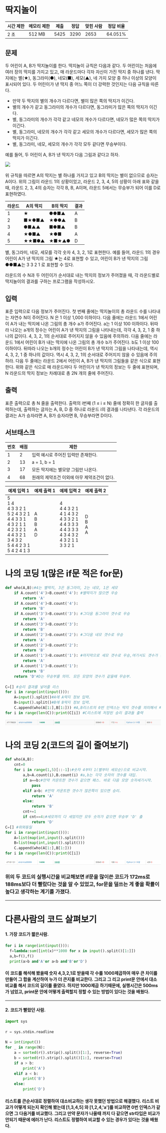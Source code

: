 # 딱지놀이

| 시간 제한 | 메모리 제한 | 제출   | 정답   | 맞힌 사람 | 정답 비율   |
| ----- | ------ | ---- | ---- | ----- | ------- |
| 2 초   | 512 MB | 5425 | 3290 | 2653  | 64.051% |

## 문제

두 어린이 A, B가 딱지놀이를 한다. 딱지놀이 규칙은 다음과 같다. 두 어린이는 처음에 여러 장의 딱지를 가지고 있고, 매 라운드마다 각자 자신이 가진 딱지 중 하나를 낸다. 딱지에는 별(★), 동그라미(●), 네모(■), 세모(▲), 네 가지 모양 중 하나 이상의 모양이 표시되어 있다. 두 어린이가 낸 딱지 중 어느 쪽이 더 강력한 것인지는 다음 규칙을 따른다.

- 만약 두 딱지의 별의 개수가 다르다면, 별이 많은 쪽의 딱지가 이긴다.
- 별의 개수가 같고 동그라미의 개수가 다르다면, 동그라미가 많은 쪽의 딱지가 이긴다.
- 별, 동그라미의 개수가 각각 같고 네모의 개수가 다르다면, 네모가 많은 쪽의 딱지가 이긴다.
- 별, 동그라미, 네모의 개수가 각각 같고 세모의 개수가 다르다면, 세모가 많은 쪽의 딱지가 이긴다.
- 별, 동그라미, 네모, 세모의 개수가 각각 모두 같다면 무승부이다.

예를 들어, 두 어린이 A, B가 낸 딱지가 다음 그림과 같다고 하자.

![](https://onlinejudgeimages.s3-ap-northeast-1.amazonaws.com/problem/14696/1.png)

위 규칙을 따르면 A의 딱지는 별 하나를 가지고 있고 B의 딱지는 별이 없으므로 승자는 A이다. 위의 그림이 라운드 1의 상황이었고, 라운드 2, 3, 4, 5의 상황이 아래 표와 같을 때, 라운드 2, 3, 4의 승자는 각각 B, B, A이며, 라운드 5에서는 무승부가 되어 이를 D로 표현하였다.

| 라운드 | A의 딱지 | B의 딱지 | 결과  |
| --- | ----- | ----- | --- |
| 1   | ★     | ●●■▲  | A   |
| 2   | ■★●■▲ | ★●●▲  | B   |
| 3   | ●■▲▲  | ■●■▲  | B   |
| 4   | ★●■▲  | ★●■   | A   |
| 5   | ★★■●▲ | ★■★▲● | D   |

별, 동그라미, 네모, 세모를 각각 숫자 4, 3, 2, 1로 표현한다. 예를 들어, 라운드 1의 경우 어린이 A가 낸 딱지의 그림 ★는 4로 표현할 수 있고, 어린이 B가 낸 딱지의 그림 ●●■▲는 3 3 2 1 로 표현할 수 있다.

라운드의 수 N과 두 어린이가 순서대로 내는 딱지의 정보가 주어졌을 때, 각 라운드별로 딱지놀이의 결과를 구하는 프로그램을 작성하시오.

## 입력

표준 입력으로 다음 정보가 주어진다. 첫 번째 줄에는 딱지놀이의 총 라운드 수를 나타내는 자연수 N이 주어진다. N 은 1 이상 1,000 이하이다. 다음 줄에는 라운드 1에서 어린이 A가 내는 딱지에 나온 그림의 총 개수 a가 주어진다. a는 1 이상 100 이하이다. 뒤따라 나오는 a개의 정수는 어린이 A가 낸 딱지의 그림을 나타내는데, 각각 4, 3, 2, 1 중 하나의 값이다. 4, 3, 2, 1의 순서대로 주어지지 않을 수 있음에 주의하라. 다음 줄에는 라운드 1에서 어린이 B가 내는 딱지에 나온 그림의 총 개수 b가 주어진다. b도 1 이상 100 이하이다. 뒤따라 나오는 b개의 정수는 어린이 B가 낸 딱지의 그림을 나타내는데, 역시 4, 3, 2, 1 중 하나의 값이다. 역시 4, 3, 2, 1의 순서대로 주어지지 않을 수 있음에 주의하라. 다음 두 줄에는 라운드 2에서 어린이 A, B가 낸 딱지의 그림들을 같은 식으로 표현한다. 위와 같은 식으로 매 라운드마다 두 어린이가 낸 딱지의 정보는 두 줄에 표현되며, N 라운드의 딱지 정보는 차례대로 총 2N 개의 줄에 주어진다.

## 출력

표준 출력으로 총 N 줄을 출력한다. 출력의 i번째 (1 ≤ i ≤ N) 줄에 정확히 한 글자를 출력하는데, 출력하는 글자는 A, B, D 중 하나로 라운드 i의 결과를 나타낸다. 각 라운드의 결과는 A가 승자라면 A, B가 승자라면 B, 무승부라면 D이다.

## 서브태스크

| 번호  | 배점  | 제한                        |
| --- | --- | ------------------------- |
| 1   | 2   | 입력 예시로 주어진 입력만 존재한다.      |
| 2   | 13  | a = 1, b = 1              |
| 3   | 17  | 모든 딱지에는 별모양 그림만 나온다.      |
| 4   | 68  | 원래의 제약조건 이외에 아무 제약조건이 없다. |

| 예제 입력 1                                                                                                                                     | 예제 출력 1                   | 예제 입력 2                                                                                                         | 예제 출력 2             |
| ------------------------------------------------------------------------------------------------------------------------------------------- |:------------------------- | --------------------------------------------------------------------------------------------------------------- | ------------------- |
| 5<br/>1 4<br/>4 3 3 2 1<br/>5 2 4 3 2 1<br/>4 4 3 3 1<br/>4 3 2 1 1<br/>4 2 3 2 1<br/>4 4 3 2 1<br/>3 4 3 2<br/>5 4 4 2 3 1<br/>5 4 2 4 1 3 | A<br/>B<br/>B<br/>A<br/>D | 4<br/>4 4 3 2 1<br/>4 1 4 3 2<br/>4 3 3 2 1<br/>4 4 3 3 3<br/>4 4 3 3 3<br/>4 3 4 3 2<br/>4 3 2 1 1<br/>3 3 2 1 | D<br/>B<br/>A<br/>A |

# 나의 코딩 1(많은 if문 적은 for문)

```python
def who(A,B):#4는 별딱지, 3은 동그라미, 2는 네모, 1은 세모
    if A.count('4')>B.count('4'): #별딱지가 많으면 우승 
        return 'A'
    if A.count('4')<B.count('4'):
        return 'B'
    if A.count('3')>B.count('3'): #그다음 동그라미 갯수로 우승 
        return 'A'
    if A.count('3')<B.count('3'):
        return 'B'
    if A.count('2')>B.count('2'): #그다음 네모 갯수로 우승
        return 'A'
    if A.count('2')<B.count('2'):
        return 'B'
    if A.count('1')>B.count('1'): #마지막으로 세모 갯수로 우승,여기서도 갯수가 같으면 무승부 
        return 'A'
    if A.count('1')<B.count('1'):
        return 'B'
    return 'D'#D는 무승부를 의미. 모든 모양의 갯수가 같을때 무승부.
    
C=[] #승리 결과를 넣어줄 리스     
for i in range(int(input())):
    A=input().split()#A에 A딱지 정보 입력.
    B=input().split()#B에 B딱지 정보 입력.
    C.append(who(A[1:],B[1:])) #A,B리스트의 0번 인덱스는 딱지 갯수를 의미해서 빼고 판별.
for i in range(len(C)):print(C[i]) #C리스트에 저장된 승리 결과들 출력
```

![](20220804-백준14696_딱지놀이_assets/2022-08-04-16-57-27-image.png)

# 나의 코딩 2(코드의 길이 줄여보기)

```python
def who(A,B):
    cnt=0
    for i in range(1,5)[::-1]:#숫자 4부터 1(별부터 세모순)으로 비교시작.
        a,b=A.count(i),B.count(i) #a,b는 각각 숫자의 갯수를 대입.
        if a==b:#만약 카운트한 갯수가 같으면 패스. 바로 다음 모양 숫자세기시작.
            pass
        elif a>b: #만약 카운트한 갯수가 많은쪽이 있으면 승리.
            return 'A'
        else:
            return 'B'
        cnt+=1
        if cnt==4:#세모까지 다 세었지만 모두 숫자가 같으면 무승부 'D' 출
            return 'D'
C=[] #위와동일     
for i in range(int(input())):
    A=list(map(int,input().split()))
    B=list(map(int,input().split()))
    C.append(who(A[1:],B[1:]))
for i in range(len(C)):print(C[i])
```

![](20220804-백준14696_딱지놀이_assets/2022-08-04-17-01-34-image.png)

### 위의 두 코드의 실행시간을 비교해보면 if문을 많이쓴 코드가 172ms로 188ms보다 더 빨랐다는 것을 알 수 있었고, for문을 덜쓰는 게 좋을 확률이 높다고 생각하는 계기를 가졌다.

---

# 다른사람의 코드 살펴보기

#### 1. 가장 코드가 짧은사람.

```python
for i in range(int(input())):
  f=lambda:sum([int(x)**1000 for x in input().split()[1:]])
  a,b=f(),f()
  print(a>b and'A'or a<b and'B'or'D')
```

#### 이 코드를 해석해 봤을때 숫자 4,3,2,1로 받을때 각 수를 1000제곱하여 매우 큰 차이를 만들어 그 합을 계산하여 누가 더 큰지를 비교한다. 그리고 그 리고  print문 안에서 대소비교를 해서 코드의 길이를 줄였다. 하지만 1000제곱 하기때문에, 실행시간은 500ms가 넘었고, print문 안에 어떻게  출력할지 정할 수 있는 방법이 있다는 것을 배웠다.

***

#### 2. 코드가 빨랐던 사람.

```python
import sys

r = sys.stdin.readline

N = int(input())
for _ in range(N):
    a = sorted(r().strip().split()[1:], reverse=True)
    b = sorted(r().strip().split()[1:], reverse=True)
    if a > b:
        print('A')
    elif a < b:
        print('B')
    else:
        print('D')
```

#### 리스트를 큰순서대로 정렬하여 대소비교하는 생각 못했던 방법으로 해결했다. 리스트 비교가 어떻게 되는지 확인해 봤는데 [1,3,4,5] 와 [1,2,4,'a']를 비교하면 0번 인덱스가 같으면 그 다음거를 비교했다. 그리고 만약 문자가 나올때 까지 다 같으면  str타입은 비교가 안되기 때문에 에러가 난다. 리스트도 정렬하여 비교할 수 있는 경우가 있다는 것을 배웠다.


